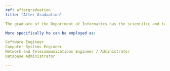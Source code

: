 ```yaml
---
ref: aftergraduation
title: "After Graduation"

The graduate of the Department of Informatics has the scientific and technical expertise to work as an IT professional, either as self-employed, or as an executive in the private or public sector.

More specifically he can be employed as:

Software Engineer
Computer Systems Engineer
Network and Telecommunications Engineer / Administrator
Database Administrator

---
```

